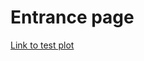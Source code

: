 # Entrance page 
[Link to test plot](https://hauhe.github.io/ESMsxIAMs/docs/Emissions_CO2_Energy_Supply_Electricity-Two%20Regions.html)